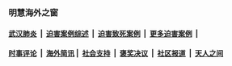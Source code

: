 
### 明慧海外之窗

####  [武汉肺炎](indexes/365.md?t=03022200) &nbsp;|&nbsp;  [迫害案例综述](indexes/328.md?t=03022200) &nbsp;|&nbsp; [迫害致死案例](indexes/277.md?t=03022200)  &nbsp;|&nbsp; [更多迫害案例](indexes/81.md?t=03022200)  &nbsp;|&nbsp; 
####  [时事评论](indexes/19.md?t=03022200) &nbsp;|&nbsp; [海外简讯](indexes/245.md?t=03022200)&nbsp;|&nbsp;  [社会支持](indexes/140.md?t=03022200) &nbsp;|&nbsp; [褒奖决议](indexes/282.md?t=03022200) &nbsp;|&nbsp; [社区报道](indexes/91.md?t=03022200)  &nbsp;|&nbsp; [天人之间](indexes/78.md?t=03022200) 

